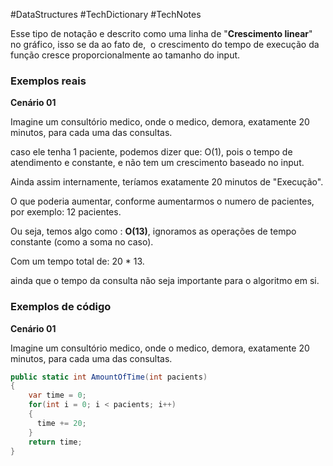 #DataStructures #TechDictionary #TechNotes 

Esse tipo de notação e descrito como uma linha de "**Crescimento linear**" no gráfico, isso se da ao fato de,  o crescimento do tempo de execução da função cresce proporcionalmente ao tamanho do input.
### Exemplos reais
**Cenário 01**

Imagine um consultório medico, onde o medico, demora, exatamente 20 minutos, para cada uma das consultas.

caso ele tenha 1 paciente, podemos dizer que: O(1), pois o tempo de atendimento e constante, e não tem um crescimento baseado no input.

Ainda assim internamente, teríamos exatamente 20 minutos de "Execução".

O que poderia aumentar, conforme aumentarmos o numero de pacientes, por exemplo: 12 pacientes.

Ou seja, temos algo como : **O(13)**, ignoramos as operações de tempo constante (como a soma no caso).

Com um tempo total de: 20 * 13.

ainda que o tempo da consulta não seja importante para o algoritmo em si.
### Exemplos de código
**Cenário 01**

Imagine um consultório medico, onde o medico, demora, exatamente 20 minutos, para cada uma das consultas.

``` c#
public static int AmountOfTime(int pacients)
{
	var time = 0;
	for(int i = 0; i < pacients; i++)
	{
	  time += 20;
	}
	return time;
}
```